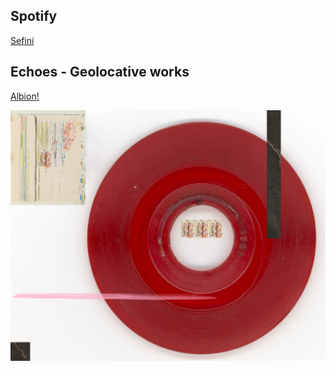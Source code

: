 ## Spotify 


[Sefiní](https://open.spotify.com/artist/29YcDjTazXRXX7B4nWpmsu)

## Echoes - Geolocative works

[Albion!](https://explore.echoes.xyz/collections/0hjP56m6tNpYJSvm)





![](Images/Caratulamixtape.jpg)




